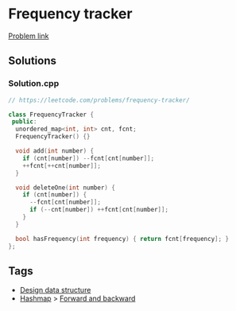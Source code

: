 # Frequency tracker

[Problem link](https://leetcode.com/problems/frequency-tracker/)

## Solutions


### Solution.cpp
```cpp
// https://leetcode.com/problems/frequency-tracker/

class FrequencyTracker {
 public:
  unordered_map<int, int> cnt, fcnt;
  FrequencyTracker() {}

  void add(int number) {
    if (cnt[number]) --fcnt[cnt[number]];
    ++fcnt[++cnt[number]];
  }

  void deleteOne(int number) {
    if (cnt[number]) {
      --fcnt[cnt[number]];
      if (--cnt[number]) ++fcnt[cnt[number]];
    }
  }

  bool hasFrequency(int frequency) { return fcnt[frequency]; }
};
```
## Tags

* [Design data structure](/README.md#Design_data_structure)
* [Hashmap](/README.md#Hashmap) > [Forward and backward](/README.md#Hashmap-Forward_and_backward)
